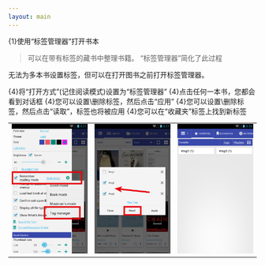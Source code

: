 ```yaml
---
layout: main
---
```


{1}使用“标签管理器”打开书本

>可以在带有标签的藏书中整理书籍。 “标签管理器”简化了此过程

无法为多本书设置标签，但可以在打开图书之前打开标签管理器。

{4}将“打开方式”(记住阅读模式)设置为“标签管理器”
{4}点击任何一本书，您都会看到对话框
{4}您可以设置\删除标签，然后点击“应用”
{4}您可以设置\删除标签，然后点击“读取”，标签也将被应用
{4}您可以在“收藏夹”标签上找到新标签

||||
|-|-|-|
|![](1.png)|![](2.png)|![](3.png)|
